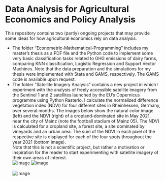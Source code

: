 # Data Analysis for Agricultural Economics and Policy Analysis
This repository contains two (partly) ongoing projects that may provide some ideas for how agricultural economics rely on data analysis. <br> 
  * The folder “Econometric-Mathematical-Programming” includes my master’s thesis as a PDF file and the Python code to implement some very basic classification tasks related to GHG emissions of dairy farms, comparing KNN classification, Logistic Regression and Support Vector Machines. Note that the data preparation and the simulations for my thesis were implemented with Stata and GAMS, respectively. The GAMS code is available upon request.  <br>
  * The folder “Satellite Imagery Analysis” contains a new project in which I experiment with the analysis of freely accessible satellite imagery from the Sentinel 1 and 2 satellites launched by the EU’s Copernicus programme using Python Rasterio. I calculate the normalized difference vegetation index (NDVI) for four different sites in Rheinhessen, Germany, over several months. The images below show the natural color image (left) and the NDVI (right) of a cropland-dominated site in May 2021, near the city of Mainz (note the football stadium of Mainz 05). The NDVI is calculated for a cropland site, a forest site, a site dominated by vineyards and an urban area. The sum of the NDVI in each pixel of the respective site is displayed for each of the four spots throughout the year 2021 (bottom image). <br> 
Note that this is not a scientific project, but rather a motivation or inspiration for the reader to start experimenting with satellite imagery of their own areas of interest.  <br>
![image](https://user-images.githubusercontent.com/59195892/151000684-62fe774f-80ee-41ad-ac11-d184aa804f0e.png)
![image](https://user-images.githubusercontent.com/59195892/151000809-12ac07c0-1515-4230-a96d-7278fe8f985b.png) <br> <br>
![image](https://user-images.githubusercontent.com/59195892/151040326-e81bbb2e-70e6-498e-89f4-38b1f021fef1.png)
<br>
 <br>

<br>





